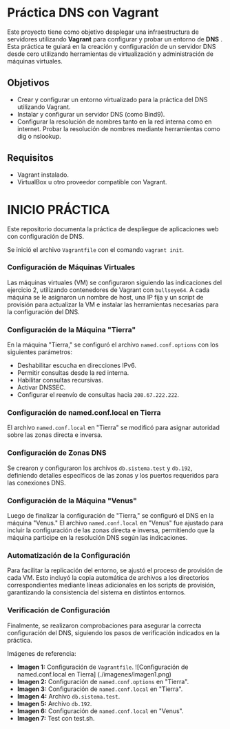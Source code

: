 # Práctica DNS con Vagrant

Este proyecto tiene como objetivo desplegar una infraestructura de servidores utilizando **Vagrant** para configurar y probar un entorno de **DNS** . 
Esta práctica te guiará en la creación y configuración de un servidor DNS desde cero utilizando herramientas de virtualización y administración de máquinas virtuales.

## Objetivos
+ Crear y configurar un entorno virtualizado para la práctica del DNS utilizando Vagrant.
+ Instalar y configurar un servidor DNS (como Bind9).
+ Configurar la resolución de nombres tanto en la red interna como en internet.
Probar la resolución de nombres mediante herramientas como dig o nslookup.
## Requisitos
+ Vagrant instalado.
+ VirtualBox u otro proveedor compatible con Vagrant.
# INICIO PRÁCTICA
Este repositorio documenta la práctica de despliegue de aplicaciones web con configuración de DNS.

Se inició el archivo `Vagrantfile` con el comando `vagrant init`.

### Configuración de Máquinas Virtuales

Las máquinas virtuales (VM) se configuraron siguiendo las indicaciones del ejercicio 2, utilizando contenedores de Vagrant con `bullseye64`. A cada máquina se le asignaron un nombre de host, una IP fija y un script de provisión para actualizar la VM e instalar las herramientas necesarias para la configuración del DNS.

### Configuración de la Máquina "Tierra"

En la máquina "Tierra," se configuró el archivo `named.conf.options` con los siguientes parámetros:

- Deshabilitar escucha en direcciones IPv6.
- Permitir consultas desde la red interna.
- Habilitar consultas recursivas.
- Activar DNSSEC.
- Configurar el reenvío de consultas hacia `208.67.222.222`.

### Configuración de named.conf.local en Tierra

El archivo `named.conf.local` en "Tierra" se modificó para asignar autoridad sobre las zonas directa e inversa.

### Configuración de Zonas DNS

Se crearon y configuraron los archivos `db.sistema.test` y `db.192`, definiendo detalles específicos de las zonas y los puertos requeridos para las conexiones DNS.

### Configuración de la Máquina "Venus"

Luego de finalizar la configuración de "Tierra," se configuró el DNS en la máquina "Venus." El archivo `named.conf.local` en "Venus" fue ajustado para incluir la configuración de las zonas directa e inversa, permitiendo que la máquina participe en la resolución DNS según las indicaciones.

### Automatización de la Configuración

Para facilitar la replicación del entorno, se ajustó el proceso de provisión de cada VM. Esto incluyó la copia automática de archivos a los directorios correspondientes mediante líneas adicionales en los scripts de provisión, garantizando la consistencia del sistema en distintos entornos.

### Verificación de Configuración

Finalmente, se realizaron comprobaciones para asegurar la correcta configuración del DNS, siguiendo los pasos de verificación indicados en la práctica.

Imágenes de referencia:

- **Imagen 1:** Configuración de `Vagrantfile`.
   ![Configuración de named.conf.local en Tierra] (./imagenes/imagen1.png)
- **Imagen 2:** Configuración de `named.conf.options` en "Tierra".
- **Imagen 3:** Configuración de `named.conf.local` en "Tierra".
- **Imagen 4:** Archivo `db.sistema.test`.
- **Imagen 5:** Archivo `db.192`.
- **Imagen 6:** Configuración de `named.conf.local` en "Venus".
- **Imagen 7:** Test con test.sh.

